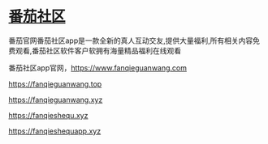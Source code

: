 # [番茄社区](https://www.fanqieshequ.xyz)

番茄官网番茄社区app是一款全新的真人互动交友,提供大量福利,所有相关内容免费观看,番茄社区软件客户软拥有海量精品福利在线观看

番茄社区app官网，https://www.fanqieguanwang.com

https://fanqieguanwang.top

https://fanqieguanwang.xyz

https://fanqieshequ.xyz

https://fanqieshequapp.xyz
